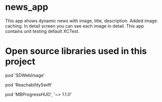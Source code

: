# news_app
  This app shows dynamic news with image, title, description. Added image caching. In detail screen you can see each image in detail. This app contains unit testing default XCTest.
  
 # Open source libraries used in this project
 pod 'SDWebImage'
 
 pod 'ReachabilitySwift'
 
 pod 'MBProgressHUD', '~> 1.1.0'  
